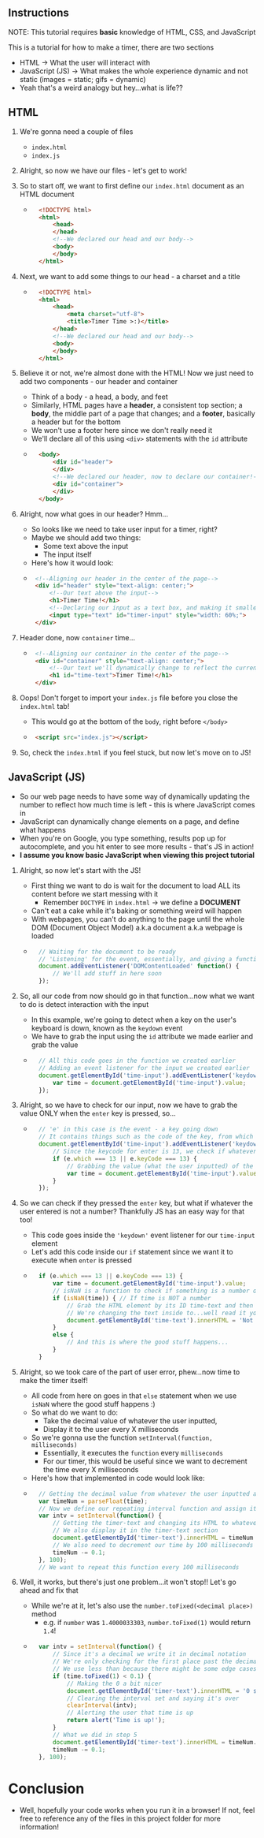 ## Instructions

NOTE: This tutorial requires **basic** knowledge of HTML, CSS, and JavaScript

This is a tutorial for how to make a timer, there are two sections
- HTML -> What the user will interact with
- JavaScript (JS) -> What makes the whole experience dynamic and not static (images = static; gifs = dynamic)
- Yeah that's a weird analogy but hey...what is life??

## HTML
1) We're gonna need a couple of files
	- `index.html`
	- `index.js`

2) Alright, so now we have our files - let's get to work!

3) So to start off, we want to first define our `index.html` document as an HTML document
	- ```html
		<!DOCTYPE html>
		<html>
			<head>
			</head>
			<!--We declared our head and our body-->
			<body>
			</body>
		</html>
	  ```

4) Next, we want to add some things to our head - a charset and a title
	- ```html
		<!DOCTYPE html>
		<html>
			<head>
				<meta charset="utf-8">
				<title>Timer Time >:)</title>
			</head>
			<!--We declared our head and our body-->
			<body>
			</body>
		</html>
	  ```

5) Believe it or not, we're almost done with the HTML! Now we just need to add two components - our header and container
	- Think of a body - a head, a body, and feet
	- Similarly, HTML pages have a **header**, a consistent top section; a **body**, the middle part of a page that changes; and a **footer**, basically a header but for the bottom
	- We won't use a footer here since we don't really need it
	- We'll declare all of this using `<div>` statements with the `id` attribute
	- ```html
		<body>
			<div id="header">
			</div>
			<!--We declared our header, now to declare our container!-->
			<div id="container">
			</div>
		</body>
	  ```

6) Alright, now what goes in our header? Hmm...
	- So looks like we need to take user input for a timer, right?
	- Maybe we should add two things:
		- Some text above the input
		- The input itself
	- Here's how it would look:
	-  ```html
		<!--Aligning our header in the center of the page-->
		<div id="header" style="text-align: center;">
			<!--Our text above the input-->
			<h1>Timer Time!</h1>
			<!--Declaring our input as a text box, and making it smaller by decreasing its width-->
			<input type="text" id="timer-input" style="width: 60%;">
		</div>
	   ```

7) Header done, now `container` time...
	-  ```html
		<!--Aligning our container in the center of the page-->
		<div id="container" style="text-align: center;">
			<!--Our text we'll dynamically change to reflect the current time left-->
			<h1 id="time-text">Timer Time!</h1>
		</div>
	   ```

8) Oops! Don't forget to import your `index.js` file before you close the `index.html` tab!
	- This would go at the bottom of the `body`, right before `</body>`
	-  ```html
		<script src="index.js"></script>
	   ```

9) So, check the `index.html` if you feel stuck, but now let's move on to JS!

## JavaScript (JS)
- So our web page needs to have some way of dynamically updating the number to reflect how much time is left - this is where JavaScript comes in
- JavaScript can dynamically change elements on a page, and define what happens
- When you're on Google, you type something, results pop up for autocomplete, and you hit enter to see more results - that's JS in action!
- **I assume you know basic JavaScript when viewing this project tutorial**
1) Alright, so now let's start with the JS! 
	- First thing we want to do is wait for the document to load ALL its content before we start messing with it
		- Remember `DOCTYPE` in `index.html` -> we define a **DOCUMENT**
	- Can't eat a cake while it's baking or something weird will happen
	- With webpages, you can't do anything to the page until the whole DOM (Document Object Model) a.k.a document a.k.a webpage is loaded
	- ```js
		// Waiting for the document to be ready
		// 'Listening' for the event, essentially, and giving a function, or something to do, when it's done
		document.addEventListener('DOMContentLoaded' function() {
			// We'll add stuff in here soon
		});
	  ```

2) So, all our code from now should go in that function...now what we want to do is detect interaction with the input
	- In this example, we're going to detect when a key on the user's keyboard is down, known as the `keydown` event
	- We have to grab the input using the `id` attribute we made earlier and grab the value
	- ```js
		// All this code goes in the function we created earlier
		// Adding an event listener for the input we created earlier
		document.getElementById('time-input').addEventListener('keydown', function() {
			var time = document.getElementById('time-input').value;
		});
	  ```

3) Alright, so we have to check for our input, now we have to grab the value ONLY when the `enter` key is pressed, so...
	- ```js
		// 'e' in this case is the event - a key going down
		// It contains things such as the code of the key, from which we can determine what key was pressed
		document.getElementById('time-input').addEventListener('keydown', function(e) {
			// Since the keycode for enter is 13, we check if whatever key code was pressed is 13
			if (e.which === 13 || e.keyCode === 13) {
				// Grabbing the value (what the user inputted) of the input element we created
				var time = document.getElementById('time-input').value;
			}
		});
	  ```

4) So we can check if they pressed the `enter` key, but what if whatever the user entered is not a number? Thankfully JS has an easy way for that too!
	- This code goes inside the `'keydown'` event listener for our `time-input` element
	- Let's add this code inside our `if` statement since we want it to execute when `enter` is pressed
	- ```js
		if (e.which === 13 || e.keyCode === 13) {
			var time = document.getElementById('time-input').value;
			// isNaN is a function to check if something is a number or not
			if (isNaN(time)) { // If time is NOT a number
				// Grab the HTML element by its ID time-text and then change whatever's inside it to what we set it to
				// We're changing the text inside to...well read it yourself, you can change it too I guess
				document.getElementById('time-text').innerHTML = 'Not a number, smh...';
			}
			else {
				// And this is where the good stuff happens...
			}
		}
	  ```

5) Alright, so we took care of the part of user error, phew...now time to make the timer itself!
	- All code from here on goes in that `else` statement when we use `isNaN` where the good stuff happens :)
	- So what do we want to do:
		- Take the decimal value of whatever the user inputted,
		- Display it to the user every X milliseconds
	- So we're gonna use the function `setInterval(function, milliseconds)`
		- Essentially, it executes the `function` every `milliseconds`
		- For our timer, this would be useful since we want to decrement the time every X milliseconds
	- Here's how that implemented in code would look like:
	- ```js
		// Getting the decimal value from whatever the user inputted and assigning it to the variable timeNum
		var timeNum = parseFloat(time);
		// Now we define our repeating interval function and assign it to a variable which will be used in step 6
		var intv = setInterval(function() {
			// Getting the timer-text and changing its HTML to whatever timeNum currently is
			// We also display it in the timer-text section
			document.getElementById('timer-text').innerHTML = timeNum + ' ' + 'seconds left...';
			// We also need to decrement our time by 100 milliseconds each time
			timeNum -= 0.1;
		}, 100);
		// We want to repeat this function every 100 milliseconds
	  ```

6) Well, it works, but there's just one problem...it won't stop!! Let's go ahead and fix that
	- While we're at it, let's also use the `number.toFixed(<decimal place>)` method
		- e.g. if `number` was `1.4000033303`, `number.toFixed(1)` would return `1.4`!
	- ```js
		var intv = setInterval(function() {
			// Since it's a decimal we write it in decimal notation
			// We're only checking for the first place past the decimal (the tenths place)
			// We use less than because there might be some edge cases and when there is 0.1 seconds left that's pretty much the end
			if (time.toFixed(1) < 0.1) {
				// Making the 0 a bit nicer
				document.getElementById('timer-text').innerHTML = '0 seconds left...';
				// Clearing the interval set and saying it's over
				clearInterval(intv);
				// Alerting the user that time is up
				return alert('Time is up!');
			}
			// What we did in step 5
			document.getElementById('timer-text').innerHTML = timeNum.toFixed(1) + ' ' + 'seconds left...';
			timeNum -= 0.1;
		}, 100);
	  ``` 
# Conclusion
- Well, hopefully your code works when you run it in a browser! If not, feel free to reference any of the files in this project folder for more information!